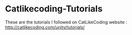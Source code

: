 # Catlikecoding-Tutorials
These are the tutorials I followed on CatLikeCoding website : http://catlikecoding.com/unity/tutorials/
